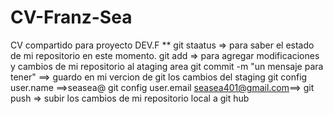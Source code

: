 # CV-Franz-Sea
CV compartido para proyecto DEV.F
**
git staatus  => para saber el estado de mi repositorio en este momento.
git add  => para agregar modificaciones y cambios de mi repositorio al ataging area
git commit -m "un mensaje para tener" ==> guardo en mi vercion de git los cambios del staging
git config user.name  ==>seasea@
git config user.email seasea401@gmail.com==>
git push  => subir los cambios de mi repositorio local a git hub